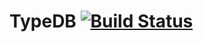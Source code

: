 # TypeDB [![Build Status](https://travis-ci.org/spolnik/TypeDB.svg?branch=master)](https://travis-ci.org/spolnik/TypeDB)
